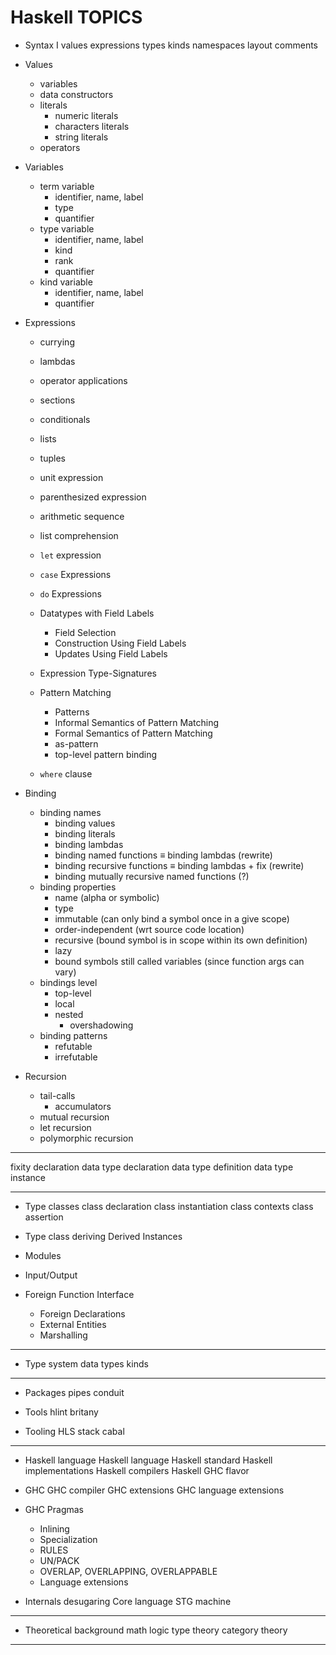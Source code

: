 # Haskell TOPICS

* Syntax I
  values
  expressions
  types
  kinds
  namespaces
  layout
  comments

* Values
  - variables
  - data constructors
  - literals
    - numeric literals
    - characters literals
    - string literals
  - operators

* Variables
  - term variable
    - identifier, name, label
    - type
    - quantifier
  - type variable
    - identifier, name, label
    - kind
    - rank
    - quantifier
  - kind variable
    - identifier, name, label
    - quantifier

* Expressions
  - currying
  - lambdas
  - operator applications
  - sections
  - conditionals
  - lists
  - tuples
  - unit expression
  - parenthesized expression
  - arithmetic sequence
  - list comprehension
  - `let` expression
  - `case` Expressions
  - `do` Expressions
  - Datatypes with Field Labels
    - Field Selection
    - Construction Using Field Labels
    - Updates Using Field Labels
  - Expression Type-Signatures
  - Pattern Matching
    - Patterns
    - Informal Semantics of Pattern Matching
    - Formal Semantics of Pattern Matching
    - as-pattern
    - top-level pattern binding

  - `where` clause

* Binding
  - binding names
    - binding values
    - binding literals
    - binding lambdas
    - binding named     functions ≡ binding lambdas (rewrite)
    - binding recursive functions ≡ binding lambdas + fix (rewrite)
    - binding mutually recursive named functions (?)
  - binding properties
    - name (alpha or symbolic)
    - type
    - immutable (can only bind a symbol once in a give scope)
    - order-independent (wrt source code location)
    - recursive (bound symbol is in scope within its own definition)
    - lazy
    - bound symbols still called variables (since function args can vary)
  - bindings level
    - top-level
    - local
    - nested
      - overshadowing
  - binding patterns
    - refutable
    - irrefutable



* Recursion
  - tail-calls
    - accumulators
  - mutual recursion
  - let recursion
  - polymorphic recursion



------------------------------------------------------------------------------
fixity
declaration
data type declaration
data type definition
data type instance

------------------------------------------------------------------------------
* Type classes
  class declaration
  class instantiation
  class contexts
  class assertion


* Type class deriving
  Derived Instances

* Modules

* Input/Output

* Foreign Function Interface
  - Foreign Declarations
  - External Entities
  - Marshalling

------------------------------------------------------------------------------

* Type system
  data types
  kinds

------------------------------------------------------------------------------

* Packages
  pipes
  conduit

* Tools
  hlint
  britany

* Tooling
  HLS
  stack
  cabal

------------------------------------------------------------------------------

* Haskell language
  Haskell language
  Haskell standard
  Haskell implementations
  Haskell compilers
  Haskell GHC flavor

* GHC
  GHC compiler
  GHC extensions
  GHC language extensions


* GHC Pragmas
  - Inlining
  - Specialization
  - RULES
  - UN/PACK
  - OVERLAP, OVERLAPPING, OVERLAPPABLE
  - Language extensions

* Internals
  desugaring
  Core language
  STG machine

------------------------------------------------------------------------------

* Theoretical background
  math
  logic
  type theory
  category theory

------------------------------------------------------------------------------
